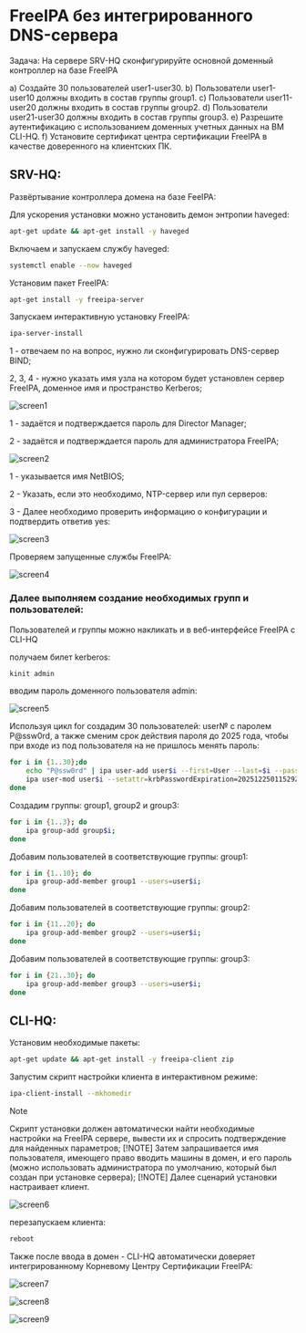 # FreeIPA без интегрированного DNS-сервера

Задача:
На сервере SRV-HQ сконфигурируйте основной доменный контроллер на базе FreeIPA

a) Создайте 30 пользователей user1-user30.
b) Пользователи user1-user10 должны входить в состав группы group1.
c) Пользователи user11-user20 должны входить в состав группы group2.
d) Пользователи user21-user30 должны входить в состав группы group3.
e) Разрешите аутентификацию с использованием доменных учетных данных на ВМ CLI-HQ.
f) Установите сертификат центра сертификации FreeIPA в качестве доверенного на клиентских ПК.

## SRV-HQ:
Развёртывание контроллера домена на базе FeeIPA:

Для ускорения установки можно установить демон энтропии haveged:

``` bash
apt-get update && apt-get install -y haveged
```

Включаем и запускаем службу haveged:

``` bash
systemctl enable --now haveged
```

Установим пакет FreeIPA:

``` bash
apt-get install -y freeipa-server
```

Запускаем интерактивную установку FreeIPA:

``` bash
ipa-server-install
```

1 - отвечаем no на вопрос, нужно ли сконфигурировать DNS-сервер BIND;

2, 3, 4 - нужно указать имя узла на котором будет установлен сервер FreeIPA, доменное имя и пространство Kerberos;

![screen1]()

1 - задаётся и подтверждается пароль для Director Manager;

2 - задаётся и подтверждается пароль для администратора FreeIPA;

![screen2]()

1 - указывается имя NetBIOS;

2 - Указать, если это необходимо, NTP-сервер или пул серверов:

3 - Далее необходимо проверить информацию о конфигурации и подтвердить ответив yes:

![screen3]()

Проверяем запущенные службы FreeIPA:

![screen4]()

### Далее выполняем создание необходимых групп и пользователей:
Пользователей и группы можно накликать и в веб-интерфейсе FreeIPA с CLI-HQ

получаем билет kerberos:

``` bash
kinit admin
```

вводим пароль доменного пользователя admin:

![screen5]()

Используя цикл for создадим 30 пользователей: user№ с паролем P@ssw0rd, а также сменим срок действия пароля до 2025 года, чтобы при входе из под пользователя на не пришлось менять пароль:

``` bash
for i in {1..30};do 
	echo "P@ssw0rd" | ipa user-add user$i --first=User --last=$i --password;
	ipa user-mod user$i --setattr=krbPasswordExpiration=20251225011529Z;
done
```

Создадим группы: group1, group2 и group3:

``` bash 
for i in {1..3}; do
	ipa group-add group$i;
done
```

Добавим пользователей в соответствующие группы:
group1:

``` bash
for i in {1..10}; do
	ipa group-add-member group1 --users=user$i;
done
```

Добавим пользователей в соответствующие группы:
group2:

``` bash
for i in {11..20}; do
	ipa group-add-member group2 --users=user$i;
done
```

Добавим пользователей в соответствующие группы:
group3:

``` bash
for i in {21..30}; do
	ipa group-add-member group3 --users=user$i;
done
```


## CLI-HQ:
Установим необходимые пакеты:

``` bash
apt-get update && apt-get install -y freeipa-client zip
```

Запустим скрипт настройки клиента в интерактивном режиме:

``` bash
ipa-client-install --mkhomedir
```

>[!NOTE]
>Скрипт установки должен автоматически найти необходимые настройки на FreeIPA сервере, вывести их и спросить подтверждение для найденных параметров;
>[!NOTE]
>Затем запрашивается имя пользователя, имеющего право вводить машины в домен, и его пароль (можно использовать администратора по умолчанию, который был создан при установке сервера);
>[!NOTE]
>Далее сценарий установки настраивает клиент.

![screen6]()

перезапускаем клиента:

``` bash
reboot
```

Также после ввода в домен - CLI-HQ автоматически доверяет интегрированному Корневому Центру Сертификации FreeIPA:

![screen7]()

![screen8]()

![screen9]()












